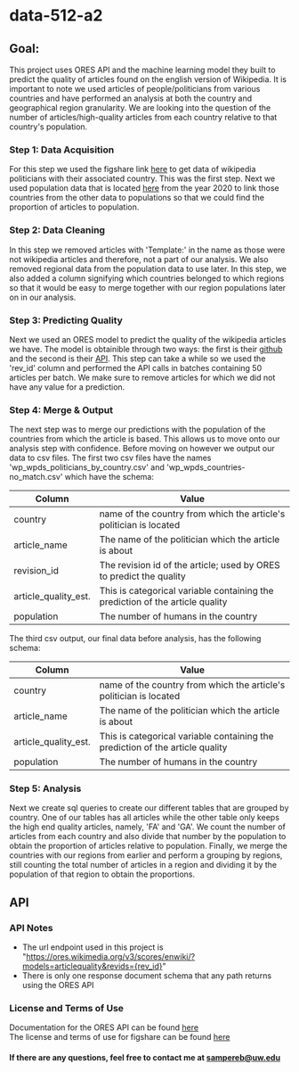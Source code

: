 # data-512-a2

## Goal:
This project uses ORES API and the machine learning model they built to predict the quality of articles found on the english version of Wikipedia. It is important to note we used articles of people/politicians from various countries and have performed an analysis at both the country and geographical region granularity. We are looking into the question of the number of articles/high-quality articles from each country relative to that country's population.  

### Step 1: Data Acquisition
For this step we used the figshare link [here](https://figshare.com/articles/dataset/Untitled_Item/5513449) to get data of wikipedia politicians with their associated country. This was the first step. Next we used population data that is located [here](https://www.prb.org/international/indicator/population/table/) from the year 2020 to link those countries from the other data to populations so that we could find the proportion of articles to population.

### Step 2: Data Cleaning
In this step we removed articles with 'Template:' in the name as those were not wikipedia articles and therefore, not a part of our analysis. We also removed regional data from the population data to use later. In this step, we also added a column signifying which countries belonged to which regions so that it would be easy to merge together with our region populations later on in our analysis. 

### Step 3: Predicting Quality
Next we used an ORES model to predict the quality of the wikipedia articles we have. The model is obtainible through two ways: the first is their [github](https://github.com/wikimedia/ores) and the second is their [API](https://ores.wikimedia.org/v3/#!/scoring/get_v3_scores_context_revid_model). This step can take a while so we used the 'rev_id' column and performed the API calls in batches containing 50 articles per batch. We make sure to remove articles for which we did not have any value for a prediction.

### Step 4: Merge & Output
The next step was to merge our predictions with the population of the countries from which the article is based. This allows us to move onto our analysis step with confidence. Before moving on however we output our data to csv files. The first two csv files have the names 'wp_wpds_politicians_by_country.csv' and 'wp_wpds_countries-no_match.csv' which have the schema:

Column        | Value
------------- | -------------
country       | name of the country from which the article's politician is located
article_name  | The name of the politician which the article is about
revision_id   | The revision id of the article; used by ORES to predict the quality
article_quality_est.   | This is categorical variable containing the prediction of the article quality
population             | The number of humans in the country

The third csv output, our final data before analysis, has the following schema:

Column        | Value
------------- | -------------
country       | name of the country from which the article's politician is located
article_name  | The name of the politician which the article is about
article_quality_est.   | This is categorical variable containing the prediction of the article quality
population             | The number of humans in the country

### Step 5: Analysis
Next we create sql queries to create our different tables that are grouped by country. One of our tables has all articles while the other table only keeps the high end quality articles, namely, 'FA' and 'GA'. We count the number of articles from each country and also divide that number by the population to obtain the proportion of articles relative to population. Finally, we merge the countries with our regions from earlier and perform a grouping by regions, still counting the total number of articles in a region and dividing it by the population of that region to obtain the proportions. 

## API

### API Notes
- The url endpoint used in this project is "https://ores.wikimedia.org/v3/scores/enwiki/?models=articlequality&revids={rev_id}"
- There is only one response document schema that any path returns using the ORES API

### License and Terms of Use
Documentation for the ORES API can be found [here](https://ores.wikimedia.org/v3/#!/scoring/get_v3_scores_context)  
The license and terms of use for figshare can be found [here](https://help.figshare.com/article/copyright-and-license-policy)

#### If there are any questions, feel free to contact me at sampereb@uw.edu
